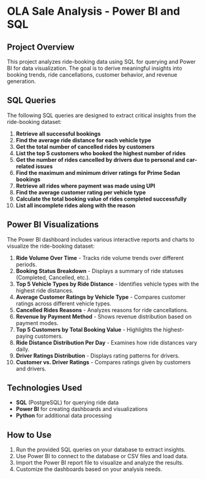 # OLA Sale Analysis - Power BI and SQL

## Project Overview
This project analyzes ride-booking data using SQL for querying and Power BI for data visualization. The goal is to derive meaningful insights into booking trends, ride cancellations, customer behavior, and revenue generation.

## SQL Queries
The following SQL queries are designed to extract critical insights from the ride-booking dataset:

1. **Retrieve all successful bookings**
2. **Find the average ride distance for each vehicle type**
3. **Get the total number of cancelled rides by customers**
4. **List the top 5 customers who booked the highest number of rides**
5. **Get the number of rides cancelled by drivers due to personal and car-related issues**
6. **Find the maximum and minimum driver ratings for Prime Sedan bookings**
7. **Retrieve all rides where payment was made using UPI**
8. **Find the average customer rating per vehicle type**
9. **Calculate the total booking value of rides completed successfully**
10. **List all incomplete rides along with the reason**

## Power BI Visualizations
The Power BI dashboard includes various interactive reports and charts to visualize the ride-booking dataset:

1. **Ride Volume Over Time** - Tracks ride volume trends over different periods.
2. **Booking Status Breakdown** - Displays a summary of ride statuses (Completed, Cancelled, etc.).
3. **Top 5 Vehicle Types by Ride Distance** - Identifies vehicle types with the highest ride distances.
4. **Average Customer Ratings by Vehicle Type** - Compares customer ratings across different vehicle types.
5. **Cancelled Rides Reasons** - Analyzes reasons for ride cancellations.
6. **Revenue by Payment Method** - Shows revenue distribution based on payment modes.
7. **Top 5 Customers by Total Booking Value** - Highlights the highest-paying customers.
8. **Ride Distance Distribution Per Day** - Examines how ride distances vary daily.
9. **Driver Ratings Distribution** - Displays rating patterns for drivers.
10. **Customer vs. Driver Ratings** - Compares ratings given by customers and drivers.

## Technologies Used
- **SQL** (PostgreSQL) for querying ride data
- **Power BI** for creating dashboards and visualizations
- **Python**  for additional data processing

## How to Use
1. Run the provided SQL queries on your database to extract insights.
2. Use Power BI to connect to the database or CSV files and load data.
3. Import the Power BI report file to visualize and analyze the results.
4. Customize the dashboards based on your analysis needs.

